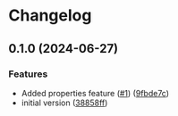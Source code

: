 # Changelog

## 0.1.0 (2024-06-27)


### Features

* Added properties feature ([#1](https://github.com/terraform-github-modules/terraform-github-repository/issues/1)) ([9fbde7c](https://github.com/terraform-github-modules/terraform-github-repository/commit/9fbde7cd5b21d7129f0e2aad56b97d1f21ceb53e))
* initial version ([38858ff](https://github.com/terraform-github-modules/terraform-github-repository/commit/38858ff861458f885f044d7531d7fee1acc4fe69))
